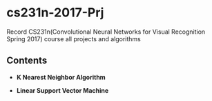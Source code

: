 # cs231n-2017-Prj

Record CS231n(Convolutional Neural Networks for Visual Recognition Spring 2017) course  all projects and algorithms

## Contents

- **K Nearest Neighbor Algorithm**

- **Linear Support Vector Machine**
